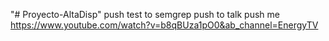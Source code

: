 "# Proyecto-AltaDisp"
push test to semgrep
push to talk
push me https://www.youtube.com/watch?v=b8qBUza1pO0&ab_channel=EnergyTV
